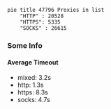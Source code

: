 
```mermaid
pie title 47796 Proxies in list
    "HTTP" : 20528
    "HTTPS": 5335
    "SOCKS" : 26615
```

### Some Info
#### Average Timeout

- mixed: 3.2s
- http: 1.3s
- https: 8.3s
- socks: 4.7s